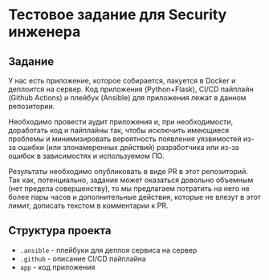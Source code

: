 # Тестовое задание для Security инженера

## Задание

У нас есть приложение, которое собирается, пакуется в Docker и деплоится на сервер. Код приложения (Python+Flask), CI/CD пайплайн (Github Actions) и плейбук (Ansible) для приложения лежат в данном репозитории.

Необходимо провести аудит приложения и, при необходимости, доработать код и пайплайны так, чтобы исключить имеющиеся проблемы и минимизировать вероятность появления уязвимостей из-за ошибки (или злонамеренных действий) разработчика или из-за ошибок в зависимостях и используемом ПО.

Результаты необходимо опубликовать в виде PR в этот репозиторий. Так как, потенциально, задание может оказаться довольно объемным (нет предела совершенству), то мы предлагаем потратить на него не более пары часов и дополнительные действия, которые не влезут в этот лимит, дописать текстом в комментарии к PR.

## Структура проекта

* `.ansible` - плейбуки для деплоя сервиса на сервер
* `.github` - описание CI/CD пайплайна
* `app` - код приложения
